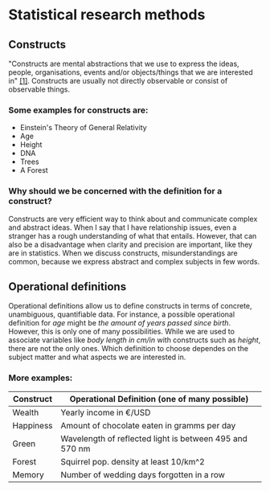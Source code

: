 # Statistical research methods

## Constructs

"Constructs are mental abstractions that we use to express the ideas, people, organisations, events and/or objects/things that we are interested in" [[1]](http://dissertation.laerd.com/constructs-in-quantitative-research.php). Constructs are usually not directly observable or consist of observable things.

### Some examples for constructs are:
- Einstein's Theory of General Relativity
- Age
- Height
- DNA
- Trees
- A Forest

### Why should we be concerned with the definition for a construct?
Constructs are very efficient way to think about and communicate complex and abstract ideas. When I say that I have relationship issues, even a stranger has a rough understanding of what that entails. However, that can also be a disadvantage when clarity and precision are important, like they are in statistics. When we discuss constructs, misunderstandings are common, because we express abstract and complex subjects in few words.

## Operational definitions
Operational definitions allow us to define constructs in terms of concrete, unambiguous, quantifiable data. For instance, a possible operational definition for *age* might be *the amount of years passed since birth*. However, this is only one of many possibilities. While we are used to associate variables like *body length in cm/in* with constructs such as *height*, there are not the only ones. Which definition to choose dependes on the subject matter and what aspects we are interested in.

### More examples:

| Construct | Operational Definition (one of many possible) |
| --------- | ---------------------- |
| Wealth    | Yearly income in €/USD |
| Happiness | Amount of chocolate eaten in gramms per day  |
| Green     | Wavelength of reflected light is between 495 and 570 nm |
| Forest    | Squirrel pop. density at least 10/km^2 |
| Memory    | Number of wedding days forgotten in a row |

